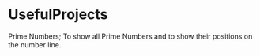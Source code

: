 UsefulProjects
============

Prime Numbers;
To show all Prime Numbers and to show their positions on the number line.
